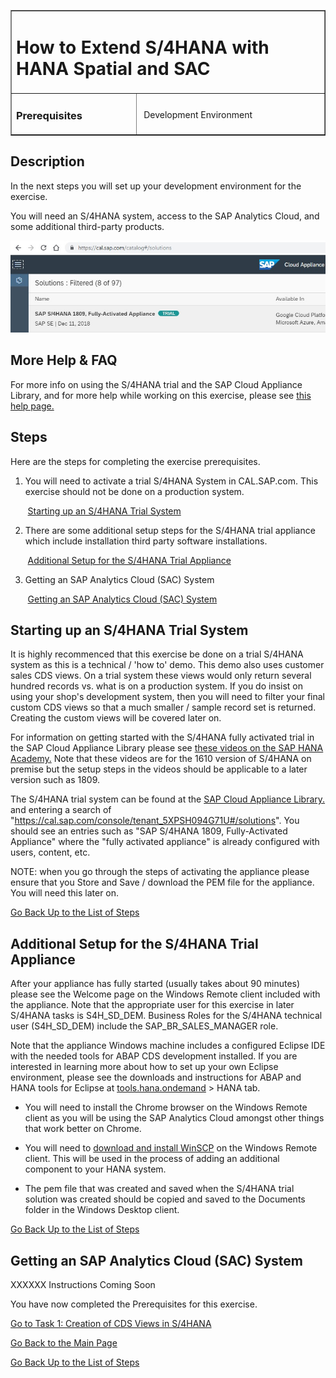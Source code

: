 <table width=100% border=>
<tr><td colspan=2><h1>How to Extend S/4HANA with HANA Spatial and SAC&nbsp;&nbsp;&nbsp;&nbsp;&nbsp;&nbsp;&nbsp;&nbsp;&nbsp;</h1></td></tr>
<tr><td><h3>Prerequisites</h3></td><td width=60%></br>&nbsp;Development Environment</p></td></tr>
</table>

## Description

In the next steps you will set up your development environment for the exercise. 

You will need an S/4HANA system, access to the SAP Analytics Cloud, and some additional third-party products.

<img src="../images/cal1.jpg">  

## More Help & FAQ

For more info on using the S/4HANA trial and the SAP Cloud Appliance Library, and for more help while working on this exercise, please see [this help page.](genHelp.md)

## <a name="steps"></a> Steps

Here are the steps for completing the exercise prerequisites.

1. You will need to activate a trial S/4HANA System in CAL.SAP.com. This exercise should not be done on a production system.

&nbsp;&nbsp;&nbsp;&nbsp;&nbsp;&nbsp;&nbsp;[Starting up an S/4HANA Trial System](#s4htrial)

2. There are some additional setup steps for the S/4HANA trial appliance which include installation third party software installations.

&nbsp;&nbsp;&nbsp;&nbsp;&nbsp;&nbsp;&nbsp;[Additional Setup for the S/4HANA Trial Appliance](#s4hsetup)

3. Getting an SAP Analytics Cloud (SAC) System

&nbsp;&nbsp;&nbsp;&nbsp;&nbsp;&nbsp;&nbsp;[Getting an SAP Analytics Cloud (SAC) System](#sac)

## <a name="s4htrial"></a> Starting up an S/4HANA Trial System

It is highly recommenced that this exercise be done on a trial S/4HANA system as this is a technical / 'how to' demo. This demo also uses customer sales CDS views. On a trial system these views would only return several hundred records vs. what is on a production system. If you do insist on using your shop's development system, then you will need to filter your final custom CDS views so that a much smaller / sample record set is returned. Creating the custom views will be covered later on.

For information on getting started with the S/4HANA fully activated trial in the SAP Cloud Appliance Library please see [these videos on the SAP HANA Academy.](https://www.youtube.com/playlist?list=PLkzo92owKnVwCbYmnsFkPQ8hCyzGmXO8_)  Note that these videos are for the 1610 version of S/4HANA on premise but the setup steps in the videos should be applicable to a later version such as 1809.

The S/4HANA trial system can be found at the [SAP Cloud Appliance Library.](https://cal.sap.com/console/tenant_5XPSH094G71U#/solutions) and entering a search of "https://cal.sap.com/console/tenant_5XPSH094G71U#/solutions". You should see an entries such as "SAP S/4HANA 1809, Fully-Activated Appliance" where the "fully activated appliance" is already configured with users, content, etc.

NOTE: when you go through the steps of activating the appliance please ensure that you Store and Save / download the PEM file for the appliance. You will need this later on.

[Go Back Up to the List of Steps](#steps)

## <a name="s4hsetup"></a> Additional Setup for the S/4HANA Trial Appliance

After your appliance has fully started (usually takes about 90 minutes) please see the Welcome page on the Windows Remote client included with the appliance. Note that the appropriate user for this exercise in later S/4HANA tasks is S4H_SD_DEM. Business Roles for the S/4HANA technical user (S4H_SD_DEM) include the SAP_BR_SALES_MANAGER role.

Note that the appliance Windows machine includes a configured Eclipse IDE with the needed tools for ABAP CDS development installed. If you are interested in learning more about how to set up your own Eclipse environment, please see the downloads and instructions for ABAP and HANA tools for Eclipse at [tools.hana.ondemand](https://tools.hana.ondemand.com) > HANA tab.

* You will need to install the Chrome browser on the Windows Remote client as you will be using the SAP Analytics Cloud amongst other things that work better on Chrome.

* You will need to [download and install WinSCP](https://winscp.net/eng/download.php) on the Windows Remote client. This will be used in the process of adding an additional component to your HANA system.

* The pem file that was created and saved when the S/4HANA trial solution was created should be copied and saved to the Documents folder in the Windows Desktop client.

[Go Back Up to the List of Steps](#steps)

## <a name="sac"></a> Getting an SAP Analytics Cloud (SAC) System

XXXXXX Instructions Coming Soon


You have now completed the Prerequisites for this exercise.

[Go to Task 1: Creation of CDS Views in S/4HANA](../exercises/s4hViews.md)

[Go Back to the Main Page](../demoHowTo.md)

[Go Back Up to the List of Steps](#steps)
